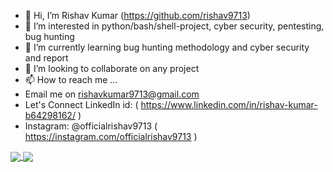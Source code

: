 - 👋 Hi, I’m Rishav Kumar (https://github.com/rishav9713)
- 👀 I’m interested in python/bash/shell-project, cyber security, pentesting, bug hunting
- 🌱 I’m currently learning bug hunting methodology and cyber security and report
- 💞️ I’m looking to collaborate on any project
- 📫 How to reach me ...
- Email me on rishavkumar9713@gmail.com
- Let's Connect LinkedIn id: ( https://www.linkedin.com/in/rishav-kumar-b64298162/ )
- Instagram: @officialrishav9713 ( https://instagram.com/officialrishav9713 )

<!---
rishav9713/rishav9713 is a ✨ special ✨ repository because its `README.md` (this file) appears on your GitHub profile.
You can click the Preview link to take a look at your changes.
--->


<a href="https://github.com/anuraghazra/github-readme-stats">
  <img align="center" src="https://github-readme-stats.vercel.app/api?username=rishav9713&count_private=true&show_icons=true&include_all_commits=true&hide_border=true&hide_title=true" />
</a>
<a href="https://github.com/anuraghazra/github-readme-stats">
  <img align="center" src="https://github-readme-stats.vercel.app/api/top-langs/?username=rishav9713&langs_count=3&hide_title=true&hide_border=true" />
</a>
